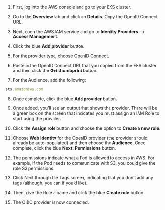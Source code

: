 1. First, log into the AWS console and go to your EKS cluster.

2. Go to the **Overview** tab and click on **Details**. Copy the OpenID Connect URL.

3. Next, open the AWS IAM service and go to **Identity Providers** —> **Access Management**.

4. Click the blue **Add provider** button.

5. For the provider type, choose OpenID Connect.

6. Paste in the OpenID Connect URL that you copied from the EKS cluster and then click the **Get thumbprint** button.

7. For the Audience, add the following:

```jsx
sts.amazonaws.com
```

8. Once complete, click the blue **Add provider** button.

9. Once added, you’ll see an output that shows the provider. There will be a green box on the screen that indicates you must assign an IAM Role to start using the provider.

10. Click the **Assign role** button and choose the option to **Create a new role**.

11. Choose **Web identity** for the OpenID provider (the provider should already be auto-populated) and then choose the **Audience**. Once complete, click the blue **Next: Permissions** button.

12. The permissions indicate what a Pod is allowed to access in AWS. For example, if the Pod needs to communicate with S3, you could give the role S3 permissions.

13. Click Next through the Tags screen, indicating that you don’t add any tags (although, you can if you’d like).

14. Then, give the Role a name and click the blue **Create role** button.

15. The OIDC provider is now connected.